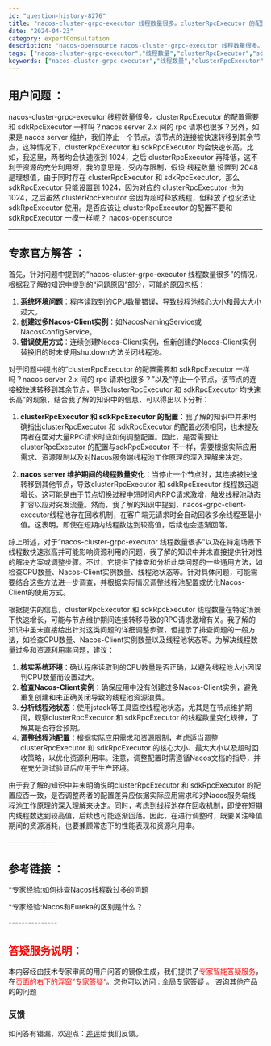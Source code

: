 ```yaml
---
id: "question-history-8276"
title: "nacos-cluster-grpc-executor 线程数量很多。clusterRpcExecutor 的配置需要和 sdkRpcExecutor 一样吗？nacos server 2.x 间的 rpc 请求也很多？另外，如果是 nacos server 维护，我们停止一个节点，该节点的连接被快速转移到其余节点，这种情况下，clusterRpcExecutor 和 sdkRpcExecutor 均会快速长高，比如，我这里，两者均会快速涨到 1024，之后 clusterRpcExecutor 再降低，这不利于资源的充分利用呀，我的意思是，受内存限制，假设 线程数量 设置到 2048 是理想值，由于同时存在 clusterRpcExecutor 和 sdkRpcExecutor，那么 sdkRpcExecutor 只能设置到 1024，因为对应的 clusterRpcExecutor 也为 1024，之后虽然 clusterRpcExecutor 会因为超时释放线程，但释放了也没法让 sdkRpcExecutor 使用。是否应该让 clusterRpcExecutor 的配置不要和 sdkRpcExecutor 一模一样呢？ nacos-opensource"
date: "2024-04-23"
category: expertConsultation
description: "nacos-opensource nacos-cluster-grpc-executor 线程数量很多。clusterRpcExecutor 的配置需要和 sdkRpcExecutor 一样吗？nacos server 2.x 间的 rpc 请求也很多？另外，如果是 nacos server 维护，我们停止一个节点，该节点的连接被快速转移到其余节点，这种情况下，clusterRpcExecutor 和 sdkRpcExecutor 均会快速长高，比如，我这里，两者均会快速涨到 1024，之后 clusterRpcExecutor 再降低，这不利于资源的充分利用呀，我的意思是，受内存限制，假设 线程数量 设置到 2048 是理想值，由于同时存在 clusterRpcExecutor 和 sdkRpcExecutor，那么 sdkRpcExecutor 只能设置到 1024，因为对应的 clusterRpcExecutor 也为 1024，之后虽然 clusterRpcExecutor 会因为超时释放线程，但释放了也没法让 sdkRpcExecutor 使用。是否应该让 clusterRpcExecutor 的配置不要和 sdkRpcExecutor 一模一样呢？"
tags: ["nacos-cluster-grpc-executor","线程数量","clusterRpcExecutor","sdkRpcExecutor","nacos server","rpc 请求","维护","节点","连接转移","资源利用","内存限制","线程数量设置","超时释放线程"]
keywords: ["nacos-cluster-grpc-executor","线程数量","clusterRpcExecutor","sdkRpcExecutor","nacos server","rpc 请求","维护","节点","连接转移","资源利用","内存限制","线程数量设置","超时释放线程"]
---
```


## 用户问题 ： 
 nacos-cluster-grpc-executor 线程数量很多。clusterRpcExecutor 的配置需要和 sdkRpcExecutor 一样吗？nacos server 2.x 间的 rpc 请求也很多？另外，如果是 nacos server 维护，我们停止一个节点，该节点的连接被快速转移到其余节点，这种情况下，clusterRpcExecutor 和 sdkRpcExecutor 均会快速长高，比如，我这里，两者均会快速涨到 1024，之后 clusterRpcExecutor 再降低，这不利于资源的充分利用呀，我的意思是，受内存限制，假设 线程数量 设置到 2048 是理想值，由于同时存在 clusterRpcExecutor 和 sdkRpcExecutor，那么 sdkRpcExecutor 只能设置到 1024，因为对应的 clusterRpcExecutor 也为 1024，之后虽然 clusterRpcExecutor 会因为超时释放线程，但释放了也没法让 sdkRpcExecutor 使用。是否应该让 clusterRpcExecutor 的配置不要和 sdkRpcExecutor 一模一样呢？ nacos-opensource 

---------------
## 专家官方解答 ：

首先，针对问题中提到的“nacos-cluster-grpc-executor 线程数量很多”的情况，根据我了解的知识中提到的“问题原因”部分，可能的原因包括：

1. **系统环境问题**：程序读取到的CPU数量错误，导致线程池核心大小和最大大小过大。
2. **创建过多Nacos-Client实例**：如NacosNamingService或NacosConfigService。
3. **错误使用方式**：连续创建Nacos-Client实例，但新创建的Nacos-Client实例替换旧的时未使用shutdown方法关闭线程池。

对于问题中提出的“clusterRpcExecutor 的配置需要和 sdkRpcExecutor 一样吗？nacos server 2.x 间的 rpc 请求也很多？”以及“停止一个节点，该节点的连接被快速转移到其余节点，导致clusterRpcExecutor 和 sdkRpcExecutor 均快速长高”的现象，结合我了解的知识中的信息，可以得出以下分析：

1. **clusterRpcExecutor 和 sdkRpcExecutor 的配置**：我了解的知识中并未明确指出clusterRpcExecutor 和 sdkRpcExecutor 的配置必须相同，也未提及两者在面对大量RPC请求时应如何调整配置。因此，是否需要让clusterRpcExecutor 的配置与sdkRpcExecutor 不一样，需要根据实际应用需求、资源限制以及对Nacos服务端线程池工作原理的深入理解来决定。

2. **nacos server 维护期间的线程数量变化**：当停止一个节点时，其连接被快速转移到其他节点，导致clusterRpcExecutor 和 sdkRpcExecutor 线程数迅速增长。这可能是由于节点切换过程中短时间内RPC请求激增，触发线程池动态扩容以应对突发流量。然而，我了解的知识中提到，nacos-grpc-client-executor线程池存在回收机制，在客户端无请求时会自动回收多余线程至最小值。这表明，即使在短期内线程数达到较高值，后续也会逐渐回落。

综上所述，对于“nacos-cluster-grpc-executor 线程数量很多”以及在特定场景下线程数快速涨高并可能影响资源利用的问题，我了解的知识中并未直接提供针对性的解决方案或调整步骤。不过，它提供了排查和分析此类问题的一些通用方法，如检查CPU数量、Nacos-Client实例数量、线程池状态等。针对具体问题，可能需要结合这些方法进一步调查，并根据实际情况调整线程池配置或优化Nacos-Client的使用方式。



根据提供的信息，clusterRpcExecutor 和 sdkRpcExecutor 线程数量在特定场景下快速增长，可能与节点维护期间连接转移导致的RPC请求激增有关。我了解的知识中虽未直接给出针对这类问题的详细调整步骤，但提示了排查问题的一般方法，如检查CPU数量、Nacos-Client实例数量以及线程池状态等。为解决线程数量过多和资源利用率问题，建议：

1. **核实系统环境**：确认程序读取到的CPU数量是否正确，以避免线程池大小因误判CPU数量而设置过大。
2. **检查Nacos-Client实例**：确保应用中没有创建过多Nacos-Client实例，避免重复创建和未正确关闭导致的线程池资源浪费。
3. **分析线程池状态**：使用jstack等工具监控线程池状态，尤其是在节点维护期间，观察clusterRpcExecutor 和 sdkRpcExecutor 的线程数量变化规律，了解其是否符合预期。
4. **调整线程池配置**：根据实际应用需求和资源限制，考虑适当调整clusterRpcExecutor 和 sdkRpcExecutor 的核心大小、最大大小以及超时回收策略，以优化资源利用率。注意，调整配置时需遵循Nacos文档的指导，并在充分测试验证后应用于生产环境。

由于我了解的知识中并未明确说明clusterRpcExecutor 和 sdkRpcExecutor 的配置应否一致，是否调整两者的配置差异应依据实际应用需求和对Nacos服务端线程池工作原理的深入理解来决定。同时，考虑到线程池存在回收机制，即使在短期内线程数达到较高值，后续也可能逐渐回落。因此，在进行调整时，既要关注峰值期间的资源消耗，也要兼顾常态下的性能表现和资源利用率。


<font color="#949494">---------------</font> 


## 参考链接 ：

*专家经验:如何排查Nacos线程数过多的问题 
 
 *专家经验:Nacos和Eureka的区别是什么？ 


 <font color="#949494">---------------</font> 
 


## <font color="#FF0000">答疑服务说明：</font> 

本内容经由技术专家审阅的用户问答的镜像生成，我们提供了<font color="#FF0000">专家智能答疑服务</font>，在<font color="#FF0000">页面的右下的浮窗”专家答疑“</font>。您也可以访问 : [全局专家答疑](https://opensource.alibaba.com/chatBot) 。 咨询其他产品的的问题

### 反馈
如问答有错漏，欢迎点：[差评](https://ai.nacos.io/user/feedbackByEnhancerGradePOJOID?enhancerGradePOJOId=11585)给我们反馈。
